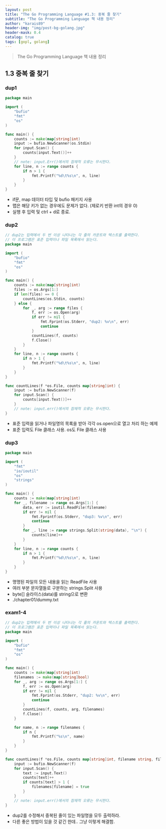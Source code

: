 ```yaml
---
layout: post
title: "The Go Programming Language #1.3: 중복 줄 찾기"
subtitle: "The Go Programming Language 책 내용 정리"
author: "karais89"
header-img: "img/post-bg-golang.jpg"
header-mask: 0.4
catalog: true
tags: [gopl, golang]
---
```


> The Go Programming Language 책 내용 정리

## 1.3 중복 줄 찾기

### dup1

```go
package main

import (
	"bufio"
	"fmt"
	"os"
)

func main() {
	counts := make(map[string]int)
	input := bufio.NewScanner(os.Stdin)
	for input.Scan() {
		counts[input.Text()]++
	}
	// note: input.Err()에서의 잠재적 오류는 무시한다.
	for line, n := range counts {
		if n > 1 {
			fmt.Printf("%d\t%s\n", n, line)
		}
	}
}
```

- if문, map 데이터 타입 및 bufio 패키지 사용
- 맵은 해당 키가 없는 경우에도 문제가 없다. (제로키 반환 int의 경우 0)
- 실행 후 입력 및 ctrl + d로 종료.

### dup2

```go
// dup2는 입력에서 두 번 이상 나타나는 각 줄의 카운트와 텍스트를 출력한다.
// 이 프로그램은 표준 입력이나 파일 목록에서 읽는다.
package main

import (
	"bufio"
	"fmt"
	"os"
)

func main() {
	counts := make(map[string]int)
	files := os.Args[1:]
	if len(files) == 0 {
		countLines(os.Stdin, counts)
	} else {
		for _, arg := range files {
			f, err := os.Open(arg)
			if err != nil {
				fmt.Fprint(os.Stderr, "dup2: %v\n", err)
				continue
			}
			countLines(f, counts)
			f.Close()
		}
	}
	for line, n := range counts {
		if n > 1 {
			fmt.Printf("%d\t%s\n", n, line)
		}
	}
}

func countLines(f *os.File, counts map[string]int) {
	input := bufio.NewScanner(f)
	for input.Scan() {
		counts[input.Text()]++
	}
	// note: input.err()에서의 잠재적 오류는 무시한다.
}
```

- 표준 입력을 읽거나 파일명의 목록을 받아 각각 os.open으로 열고 처리 하는 예제
- 표준 입력도 File 클래스 사용. os도 File 클래스 사용

### dup3

```go
package main

import (
	"fmt"
	"io/ioutil"
	"os"
	"strings"
)

func main() {
	counts := make(map[string]int)
	for _, filename := range os.Args[1:] {
		data, err := ioutil.ReadFile(filename)
		if err != nil {
			fmt.Fprintf(os.Stderr, "dup3: %v\n", err)
			continue
		}
		for _, line := range strings.Split(string(data), "\n") {
			counts[line]++
		}
	}
	for line, n := range counts {
		if n > 1 {
			fmt.Printf("%d\t%s\n", n, line)
		}
	}
}
```

- 명명된 파일의 모든 내용을 읽는 ReadFile 사용
- 여러 부분 문자열들로 구분하는 strings.Split 사용
- byte[] 슬라이스(data)를 string으로 변환
- ./chapter01/dummy.txt

### exam1-4

```go
// dup2는 입력에서 두 번 이상 나타나는 각 줄의 카운트와 텍스트를 출력한다.
// 이 프로그램은 표준 입력이나 파일 목록에서 읽는다.
package main

import (
	"bufio"
	"fmt"
	"os"
)

func main() {
	counts := make(map[string]int)
	filenames := make(map[string]bool)
	for _, arg := range os.Args[1:] {
		f, err := os.Open(arg)
		if err != nil {
			fmt.Fprint(os.Stderr, "dup2: %v\n", err)
			continue
		}
		countLines(f, counts, arg, filenames)
		f.Close()
	}

	for name, n := range filenames {
		if n {
			fmt.Printf("%s\n", name)
		}
	}
}

func countLines(f *os.File, counts map[string]int, filename string, filenames map[string]bool) {
	input := bufio.NewScanner(f)
	for input.Scan() {
		text := input.Text()
		counts[text]++
		if counts[text] > 1 {
			filenames[filename] = true
		}
	}
	// note: input.err()에서의 잠재적 오류는 무시한다.
}
```

- dup2를 수정해서 중복된 줄이 있는 파일명을 모두 출력하라.
- 다른 좋은 방법이 있을 것 같긴 한데.. 그냥 이렇게 해결함.